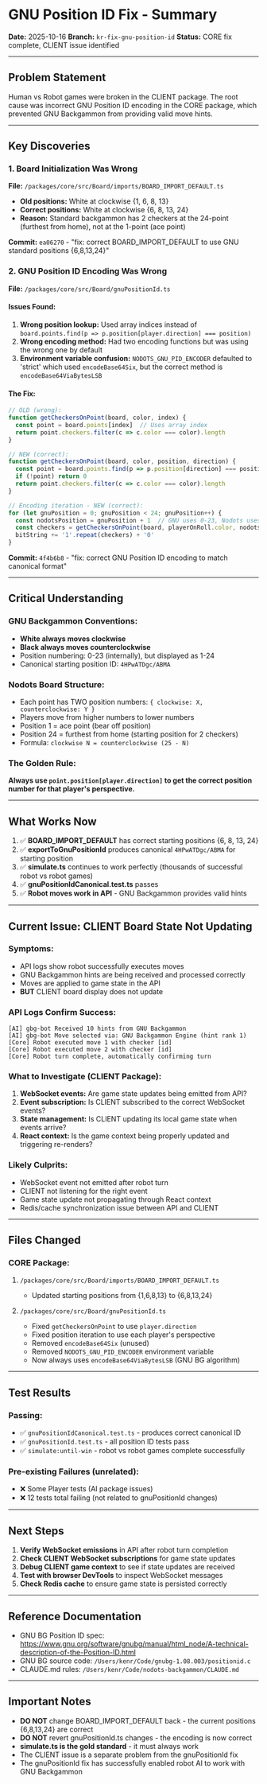 # GNU Position ID Fix - Summary

**Date:** 2025-10-16
**Branch:** `kr-fix-gnu-position-id`
**Status:** CORE fix complete, CLIENT issue identified

---

## Problem Statement

Human vs Robot games were broken in the CLIENT package. The root cause was incorrect GNU Position ID encoding in the CORE package, which prevented GNU Backgammon from providing valid move hints.

---

## Key Discoveries

### 1. Board Initialization Was Wrong
**File:** `/packages/core/src/Board/imports/BOARD_IMPORT_DEFAULT.ts`

- **Old positions:** White at clockwise {1, 6, 8, 13}
- **Correct positions:** White at clockwise {6, 8, 13, 24}
- **Reason:** Standard backgammon has 2 checkers at the 24-point (furthest from home), not at the 1-point (ace point)

**Commit:** `ea06270` - "fix: correct BOARD_IMPORT_DEFAULT to use GNU standard positions {6,8,13,24}"

### 2. GNU Position ID Encoding Was Wrong
**File:** `/packages/core/src/Board/gnuPositionId.ts`

#### Issues Found:
1. **Wrong position lookup:** Used array indices instead of `board.points.find(p => p.position[player.direction] === position)`
2. **Wrong encoding method:** Had two encoding functions but was using the wrong one by default
3. **Environment variable confusion:** `NODOTS_GNU_PID_ENCODER` defaulted to 'strict' which used `encodeBase64Six`, but the correct method is `encodeBase64ViaBytesLSB`

#### The Fix:
```typescript
// OLD (wrong):
function getCheckersOnPoint(board, color, index) {
  const point = board.points[index]  // Uses array index
  return point.checkers.filter(c => c.color === color).length
}

// NEW (correct):
function getCheckersOnPoint(board, color, position, direction) {
  const point = board.points.find(p => p.position[direction] === position)
  if (!point) return 0
  return point.checkers.filter(c => c.color === color).length
}
```

```typescript
// Encoding iteration - NEW (correct):
for (let gnuPosition = 0; gnuPosition < 24; gnuPosition++) {
  const nodotsPosition = gnuPosition + 1  // GNU uses 0-23, Nodots uses 1-24
  const checkers = getCheckersOnPoint(board, playerOnRoll.color, nodotsPosition, playerOnRoll.direction)
  bitString += '1'.repeat(checkers) + '0'
}
```

**Commit:** `4f4b6b8` - "fix: correct GNU Position ID encoding to match canonical format"

---

## Critical Understanding

### GNU Backgammon Conventions:
- **White always moves clockwise**
- **Black always moves counterclockwise**
- Position numbering: 0-23 (internally), but displayed as 1-24
- Canonical starting position ID: `4HPwATDgc/ABMA`

### Nodots Board Structure:
- Each point has TWO position numbers: `{ clockwise: X, counterclockwise: Y }`
- Players move from higher numbers to lower numbers
- Position 1 = ace point (bear off position)
- Position 24 = furthest from home (starting position for 2 checkers)
- Formula: `clockwise N = counterclockwise (25 - N)`

### The Golden Rule:
**Always use `point.position[player.direction]` to get the correct position number for that player's perspective.**

---

## What Works Now

1. ✅ **BOARD_IMPORT_DEFAULT** has correct starting positions {6, 8, 13, 24}
2. ✅ **exportToGnuPositionId** produces canonical `4HPwATDgc/ABMA` for starting position
3. ✅ **simulate.ts** continues to work perfectly (thousands of successful robot vs robot games)
4. ✅ **gnuPositionIdCanonical.test.ts** passes
5. ✅ **Robot moves work in API** - GNU Backgammon provides valid hints

---

## Current Issue: CLIENT Board State Not Updating

### Symptoms:
- API logs show robot successfully executes moves
- GNU Backgammon hints are being received and processed correctly
- Moves are applied to game state in the API
- **BUT** CLIENT board display does not update

### API Logs Confirm Success:
```
[AI] gbg-bot Received 10 hints from GNU Backgammon
[AI] gbg-bot Move selected via: GNU Backgammon Engine (hint rank 1)
[Core] Robot executed move 1 with checker [id]
[Core] Robot executed move 2 with checker [id]
[Core] Robot turn complete, automatically confirming turn
```

### What to Investigate (CLIENT Package):
1. **WebSocket events:** Are game state updates being emitted from API?
2. **Event subscription:** Is CLIENT subscribed to the correct WebSocket events?
3. **State management:** Is CLIENT updating its local game state when events arrive?
4. **React context:** Is the game context being properly updated and triggering re-renders?

### Likely Culprits:
- WebSocket event not emitted after robot turn
- CLIENT not listening for the right event
- Game state update not propagating through React context
- Redis/cache synchronization issue between API and CLIENT

---

## Files Changed

### CORE Package:
1. `/packages/core/src/Board/imports/BOARD_IMPORT_DEFAULT.ts`
   - Updated starting positions from {1,6,8,13} to {6,8,13,24}

2. `/packages/core/src/Board/gnuPositionId.ts`
   - Fixed `getCheckersOnPoint` to use `player.direction`
   - Fixed position iteration to use each player's perspective
   - Removed `encodeBase64Six` (unused)
   - Removed `NODOTS_GNU_PID_ENCODER` environment variable
   - Now always uses `encodeBase64ViaBytesLSB` (GNU BG algorithm)

---

## Test Results

### Passing:
- ✅ `gnuPositionIdCanonical.test.ts` - produces correct canonical ID
- ✅ `gnuPositionId.test.ts` - all position ID tests pass
- ✅ `simulate:until-win` - robot vs robot games complete successfully

### Pre-existing Failures (unrelated):
- ❌ Some Player tests (AI package issues)
- ❌ 12 tests total failing (not related to gnuPositionId changes)

---

## Next Steps

1. **Verify WebSocket emissions** in API after robot turn completion
2. **Check CLIENT WebSocket subscriptions** for game state updates
3. **Debug CLIENT game context** to see if state updates are received
4. **Test with browser DevTools** to inspect WebSocket messages
5. **Check Redis cache** to ensure game state is persisted correctly

---

## Reference Documentation

- GNU BG Position ID spec: https://www.gnu.org/software/gnubg/manual/html_node/A-technical-description-of-the-Position-ID.html
- GNU BG source code: `/Users/kenr/Code/gnubg-1.08.003/positionid.c`
- CLAUDE.md rules: `/Users/kenr/Code/nodots-backgammon/CLAUDE.md`

---

## Important Notes

- **DO NOT** change BOARD_IMPORT_DEFAULT back - the current positions {6,8,13,24} are correct
- **DO NOT** revert gnuPositionId.ts changes - the encoding is now correct
- **simulate.ts is the gold standard** - it must always work
- The CLIENT issue is a separate problem from the gnuPositionId fix
- The gnuPositionId fix has successfully enabled robot AI to work with GNU Backgammon
